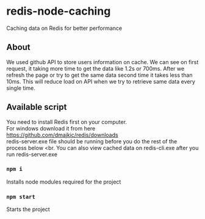 # redis-node-caching
Caching data on Redis for better performance

## About
We used github API to store users information on cache. We can see on first request, it taking more time to get the data like 1.2s or 700ms. After we refresh the page or try to get the same data second time it takes less than 10ms.
This will reduce load on API when we try to retrieve same data every single time.

## Available script
You need to install Redis first on your computer. <br>
For windows download it from here https://github.com/dmajkic/redis/downloads <br>
redis-server.exe file should be running before you do the rest of the process below <br.
You can also view cached data on redis-cli.exe after you run redis-server.exe

### `npm i`
Installs node modules required for the project

### `npm start`
Starts the project
